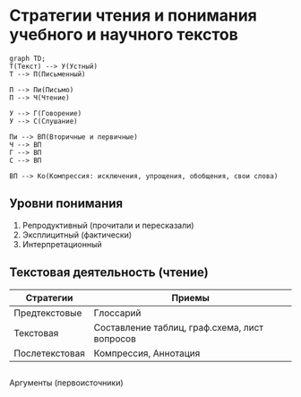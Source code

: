 # Стратегии чтения и понимания учебного и научного текстов
```mermaid
graph TD;
Т(Текст) --> У(Устный)
Т --> П(Письменный)

П --> Пи(Письмо)
П --> Ч(Чтение)

У --> Г(Говорение)
У --> С(Слушание)

Пи --> ВП(Вторичные и первичные)
Ч --> ВП
Г --> ВП
С --> ВП

ВП --> Ко(Компрессия: исключения, упрощения, обобщения, свои слова)
```

## Уровни понимания
1. Репродуктивный (прочитали и пересказали) 
2. Эксплицитный (фактически)
3. Интерпретационный

## Текстовая деятельность (чтение)
| Стратегии      | Приемы                                        |
|----------------|-----------------------------------------------|
| Предтекстовые  | Глоссарий                                     |
| Текстовая      | Составление таблиц, граф.схема, лист вопросов |
| Послетекстовая | Компрессия, Аннотация                                    |

## 
Аргументы (первоисточники)